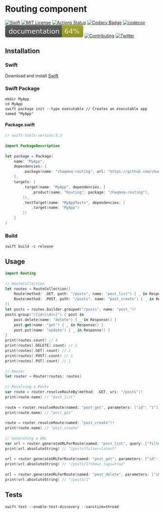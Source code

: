 # Routing component
[![Swift](https://img.shields.io/badge/swift-5.3-brightgreen.svg)](https://swift.org/download/#releases) [![MIT License](https://img.shields.io/badge/license-MIT-brightgreen.svg)](https://github.com/chaqmoq/routing/blob/master/LICENSE/) [![Actions Status](https://github.com/chaqmoq/routing/workflows/development/badge.svg)](https://github.com/chaqmoq/routing/actions) [![Codacy Badge](https://app.codacy.com/project/badge/Grade/efd97c9d7ea44f0da2db6289ebefc939)](https://www.codacy.com/gh/chaqmoq/routing?utm_source=github.com&amp;utm_medium=referral&amp;utm_content=chaqmoq/routing&amp;utm_campaign=Badge_Grade) [![codecov](https://codecov.io/gh/chaqmoq/routing/branch/master/graph/badge.svg?token=2CYMGSBM5S)](https://codecov.io/gh/chaqmoq/routing) [![Documentation](https://github.com/chaqmoq/routing/blob/gh-pages/badge.svg)](https://chaqmoq.dev/routing/) [![Contributing](https://img.shields.io/badge/contributing-guide-brightgreen.svg)](https://github.com/chaqmoq/routing/blob/master/CONTRIBUTING.md) [![Twitter](https://img.shields.io/badge/twitter-chaqmoqdev-brightgreen.svg)](https://twitter.com/chaqmoqdev)

## Installation
### Swift
Download and install [Swift](https://swift.org/download)

### Swift Package
```shell
mkdir MyApp
cd MyApp
swift package init --type executable // Creates an executable app named "MyApp"
```

#### Package.swift
```swift
// swift-tools-version:5.3

import PackageDescription

let package = Package(
    name: "MyApp",
    dependencies: [
        .package(name: "chaqmoq-routing", url: "https://github.com/chaqmoq/routing.git", .branch("master"))
    ],
    targets: [
        .target(name: "MyApp", dependencies: [
            .product(name: "Routing", package: "chaqmoq-routing"),
        ]),
        .testTarget(name: "MyAppTests", dependencies: [
            .target(name: "MyApp")
        ])
    ]
)
```

### Build
```shell
swift build -c release
```

## Usage
```swift
import Routing

// RouteCollection
let routes = RouteCollection([
    Route(method: .GET, path: "/posts", name: "post_list") { _ in Response() }!,
    Route(method: .POST, path: "/posts", name: "post_create") { _ in Response() }!
])
let posts = routes.builder.grouped("/posts", name: "post_")!
posts.group("/{id<\\d+>}") { post in
    post.delete(name: "delete") { _ in Response() }
    post.get(name: "get") { _ in Response() }
    post.put(name: "update") { _ in Response() }
}
print(routes.count) // 4
print(routes[.DELETE].count) // 1
print(routes[.GET].count) // 2
print(routes[.POST].count) // 1
print(routes[.PUT].count) // 1

// Router
let router = Router(routes: routes)

// Resolving a Route
var route = router.resolveRouteBy(method: .GET, uri: "/posts")!
print(route.name) // "post_list"

route = router.resolveRoute(named: "post_get", parameters: ["id": "1"])!
print(route.name) // "post_get"

route = router.resolveRoute(named: "post_create")!
print(route.name) // "post_create"

// Generating a URL
var url = router.generateURLForRoute(named: "post_list", query: ["filter": "latest"])!
print(url.absoluteString) // "/posts?filter=latest"

url = router.generateURLForRoute(named: "post_get", parameters: ["id": "1"], query: ["shows_tags": "true"])!
print(url.absoluteString) // "/posts/1?shows_tags=true"

url = router.generateURLForRoute(named: "post_delete", parameters: ["id": "1"])!
print(url.absoluteString) // "/posts/1"
```

## Tests
```shell
swift test --enable-test-discovery --sanitize=thread
```
